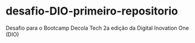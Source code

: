 # desafio-DIO-primeiro-repositorio
Desafio para o Bootcamp Decola Tech 2a edição da Digital Inovation One (DIO)
